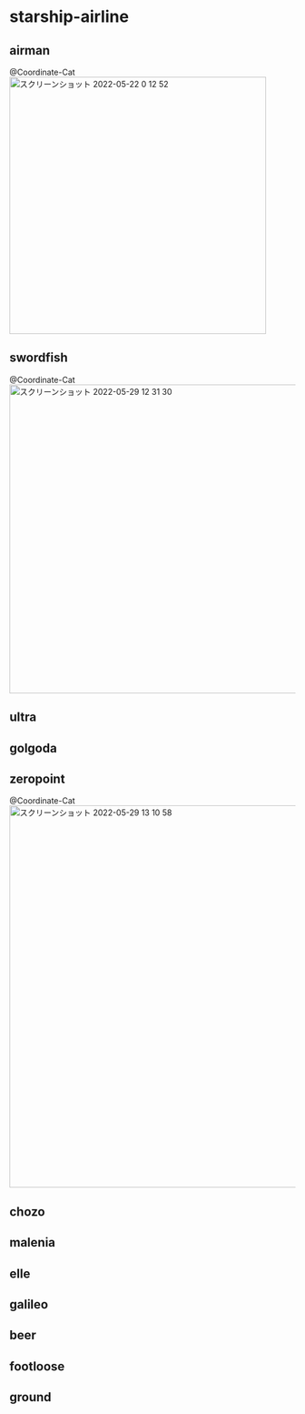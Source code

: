 # starship-airline

## airman
@Coordinate-Cat  
<img width="452" alt="スクリーンショット 2022-05-22 0 12 52" src="https://user-images.githubusercontent.com/42393004/170849560-8106bd4c-b55c-4f43-829e-e4483784bca2.png">

## swordfish
@Coordinate-Cat  
<img width="543" alt="スクリーンショット 2022-05-29 12 31 30" src="https://user-images.githubusercontent.com/42393004/170850792-ff0ba3d1-e675-4b2f-b982-28d37536bdff.png">

## ultra
## golgoda
## zeropoint
@Coordinate-Cat  
<img width="672" alt="スクリーンショット 2022-05-29 13 10 58" src="https://user-images.githubusercontent.com/42393004/170851832-460d1f12-7475-4b9f-b677-b7d7752861ad.png">

## chozo
## malenia
## elle
## galileo
## beer
## footloose
## ground
